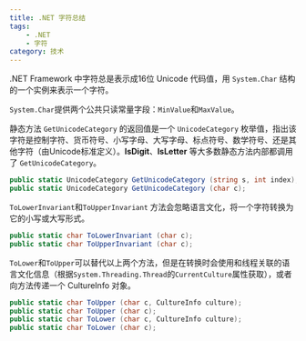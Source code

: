 ```yaml
---
title: .NET 字符总结
tags: 
    - .NET
    - 字符
category: 技术
---
```


.NET Framework 中字符总是表示成16位 Unicode 代码值，用 `System.Char` 结构的一个实例来表示一个字符。  

`System.Char`提供两个公共只读常量字段：`MinValue`和`MaxValue`。  

静态方法 `GetUnicodeCategory` 的返回值是一个 `UnicodeCategory` 枚举值，指出该字符是控制字符、货币符号、小写字母、大写字母、标点符号、数学符号、还是其他字符（由Unicode标准定义）。**IsDigit**、**IsLetter** 等大多数静态方法内部都调用了 `GetUnicodeCategory`。  
``` csharp
public static UnicodeCategory GetUnicodeCategory (string s, int index);
public static UnicodeCategory GetUnicodeCategory (char c);
```

`ToLowerInvariant`和`ToUpperInvariant` 方法会忽略语言文化，将一个字符转换为它的小写或大写形式。  
``` csharp
public static char ToLowerInvariant (char c);
public static char ToUpperInvariant (char c);
```
`ToLower`和`ToUpper`可以替代以上两个方法，但是在转换时会使用和线程关联的语言文化信息（根据`System.Threading.Thread`的`CurrentCulture`属性获取），或者向方法传递一个 CultureInfo 对象。
``` csharp
public static char ToUpper (char c, CultureInfo culture);
public static char ToUpper (char c);
public static char ToLower (char c, CultureInfo culture);
public static char ToLower (char c);
```

